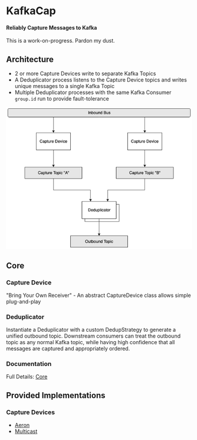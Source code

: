 # KafkaCap
#### Reliably Capture Messages to Kafka 

This is a work-on-progress. Pardon my dust.


## Architecture
* 2 or more Capture Devices write to separate Kafka Topics
* A Deduplicator process listens to the Capture Device topics and writes unique messages to a single Kafka Topic 
* Multiple Deduplicator processes with the same Kafka Consumer `group.id` run to provide fault-tolerance 

![Architecture](docs/kafkacap_architecture.png "Architecture")


## Core

### Capture Device
"Bring Your Own Receiver" - An abstract CaptureDevice class allows simple plug-and-play

### Deduplicator
Instantiate a Deduplicator with a custom DedupStrategy to generate a unified outbound topic. Downstream consumers can treat the outbound topic as any normal Kafka topic, while having high confidence that all messages are captured and appropriately ordered.

### Documentation
Full Details: [Core](kafkacap-core) 


## Provided Implementations

### Capture Devices
* [Aeron](kafkacap-aeron)
* [Multicast](kafkacap-multicast)